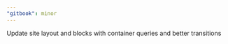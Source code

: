```yaml
---
"gitbook": minor
---
```


Update site layout and blocks with container queries and better transitions
